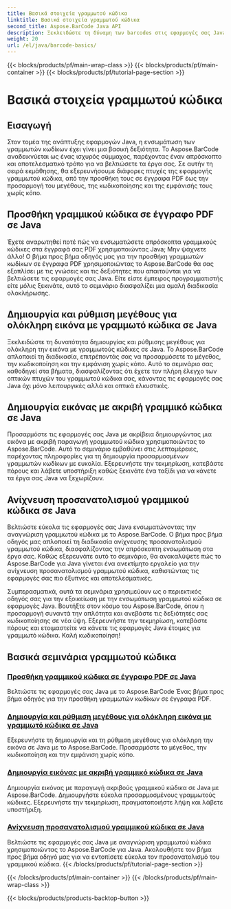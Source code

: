 ```yaml
---
title: Βασικά στοιχεία γραμμωτού κώδικα
linktitle: Βασικά στοιχεία γραμμωτού κώδικα
second_title: Aspose.BarCode Java API
description: Ξεκλειδώστε τη δύναμη των barcodes στις εφαρμογές σας Java! Βουτήξτε στα μαθήματα Aspose.BarCode για απρόσκοπτη ενσωμάτωση, προσαρμογή και αναγνώριση.
weight: 20
url: /el/java/barcode-basics/
---
```


{{< blocks/products/pf/main-wrap-class >}}
{{< blocks/products/pf/main-container >}}
{{< blocks/products/pf/tutorial-page-section >}}

# Βασικά στοιχεία γραμμωτού κώδικα


## Εισαγωγή

Στον τομέα της ανάπτυξης εφαρμογών Java, η ενσωμάτωση των γραμμωτών κωδίκων έχει γίνει μια βασική δεξιότητα. Το Aspose.BarCode αναδεικνύεται ως ένας ισχυρός σύμμαχος, παρέχοντας έναν απρόσκοπτο και αποτελεσματικό τρόπο για να βελτιώσετε τα έργα σας. Σε αυτήν τη σειρά εκμάθησης, θα εξερευνήσουμε διάφορες πτυχές της εφαρμογής γραμμωτού κώδικα, από την προσθήκη τους σε έγγραφα PDF έως την προσαρμογή του μεγέθους, της κωδικοποίησης και της εμφάνισής τους χωρίς κόπο.

## Προσθήκη γραμμικού κώδικα σε έγγραφο PDF σε Java

Έχετε αναρωτηθεί ποτέ πώς να ενσωματώσετε απρόσκοπτα γραμμικούς κώδικες στα έγγραφά σας PDF χρησιμοποιώντας Java; Μην ψάχνετε άλλο! Ο βήμα προς βήμα οδηγός μας για την προσθήκη γραμμωτών κωδίκων σε έγγραφα PDF χρησιμοποιώντας το Aspose.BarCode θα σας εξοπλίσει με τις γνώσεις και τις δεξιότητες που απαιτούνται για να βελτιώσετε τις εφαρμογές σας Java. Είτε είστε έμπειρος προγραμματιστής είτε μόλις ξεκινάτε, αυτό το σεμινάριο διασφαλίζει μια ομαλή διαδικασία ολοκλήρωσης.

## Δημιουργία και ρύθμιση μεγέθους για ολόκληρη εικόνα με γραμμωτό κώδικα σε Java

Ξεκλειδώστε τη δυνατότητα δημιουργίας και ρύθμισης μεγέθους για ολόκληρη την εικόνα με γραμμωτούς κώδικες σε Java. Το Aspose.BarCode απλοποιεί τη διαδικασία, επιτρέποντάς σας να προσαρμόσετε το μέγεθος, την κωδικοποίηση και την εμφάνιση χωρίς κόπο. Αυτό το σεμινάριο σας καθοδηγεί στα βήματα, διασφαλίζοντας ότι έχετε τον πλήρη έλεγχο των οπτικών πτυχών του γραμμωτού κώδικα σας, κάνοντας τις εφαρμογές σας Java όχι μόνο λειτουργικές αλλά και οπτικά ελκυστικές.

## Δημιουργία εικόνας με ακριβή γραμμικό κώδικα σε Java

Προσαρμόστε τις εφαρμογές σας Java με ακρίβεια δημιουργώντας μια εικόνα με ακριβή παραγωγή γραμμωτού κώδικα χρησιμοποιώντας το Aspose.BarCode. Αυτό το σεμινάριο εμβαθύνει στις λεπτομέρειες, παρέχοντας πληροφορίες για τη δημιουργία προσαρμοσμένων γραμμωτών κωδίκων με ευκολία. Εξερευνήστε την τεκμηρίωση, κατεβάστε πόρους και λάβετε υποστήριξη καθώς ξεκινάτε ένα ταξίδι για να κάνετε τα έργα σας Java να ξεχωρίζουν.

## Ανίχνευση προσανατολισμού γραμμικού κώδικα σε Java

Βελτιώστε εύκολα τις εφαρμογές σας Java ενσωματώνοντας την αναγνώριση γραμμωτού κώδικα με το Aspose.BarCode. Ο βήμα προς βήμα οδηγός μας απλοποιεί τη διαδικασία ανίχνευσης προσανατολισμού γραμμωτού κώδικα, διασφαλίζοντας την απρόσκοπτη ενσωμάτωση στα έργα σας. Καθώς εξερευνάτε αυτό το σεμινάριο, θα ανακαλύψετε πώς το Aspose.BarCode για Java γίνεται ένα ανεκτίμητο εργαλείο για την ανίχνευση προσανατολισμού γραμμωτού κώδικα, καθιστώντας τις εφαρμογές σας πιο έξυπνες και αποτελεσματικές.

Συμπερασματικά, αυτά τα σεμινάρια χρησιμεύουν ως ο περιεκτικός οδηγός σας για την εξοικείωση με την ενσωμάτωση γραμμωτού κώδικα σε εφαρμογές Java. Βουτήξτε στον κόσμο του Aspose.BarCode, όπου η προσαρμογή συναντά την απλότητα και ανεβάστε τις δεξιότητές σας κωδικοποίησης σε νέα ύψη. Εξερευνήστε την τεκμηρίωση, κατεβάστε πόρους και ετοιμαστείτε να κάνετε τις εφαρμογές Java έτοιμες για γραμμωτό κώδικα. Καλή κωδικοποίηση!
## Βασικά σεμινάρια γραμμωτού κώδικα
### [Προσθήκη γραμμικού κώδικα σε έγγραφο PDF σε Java](./adding-barcode-to-pdf-document/)
Βελτιώστε τις εφαρμογές σας Java με το Aspose.BarCode Ένας βήμα προς βήμα οδηγός για την προσθήκη γραμμωτών κωδίκων σε έγγραφα PDF.
### [Δημιουργία και ρύθμιση μεγέθους για ολόκληρη εικόνα με γραμμωτό κώδικα σε Java](./creating-setting-size-whole-picture-barcode/)
Εξερευνήστε τη δημιουργία και τη ρύθμιση μεγέθους για ολόκληρη την εικόνα σε Java με το Aspose.BarCode. Προσαρμόστε το μέγεθος, την κωδικοποίηση και την εμφάνιση χωρίς κόπο.
### [Δημιουργία εικόνας με ακριβή γραμμικό κώδικα σε Java](./creating-image-exact-barcode/)
Δημιουργία εικόνας με παραγωγή ακριβούς γραμμικού κώδικα σε Java με Aspose.BarCode. Δημιουργήστε εύκολα προσαρμοσμένους γραμμωτούς κώδικες. Εξερευνήστε την τεκμηρίωση, πραγματοποιήστε λήψη και λάβετε υποστήριξη.
### [Ανίχνευση προσανατολισμού γραμμικού κώδικα σε Java](./detecting-barcode-orientation/)
Βελτιώστε τις εφαρμογές σας Java με αναγνώριση γραμμωτού κώδικα χρησιμοποιώντας το Aspose.BarCode για Java. Ακολουθήστε τον βήμα προς βήμα οδηγό μας για να εντοπίσετε εύκολα τον προσανατολισμό του γραμμικού κώδικα.
{{< /blocks/products/pf/tutorial-page-section >}}

{{< /blocks/products/pf/main-container >}}
{{< /blocks/products/pf/main-wrap-class >}}

{{< blocks/products/products-backtop-button >}}
